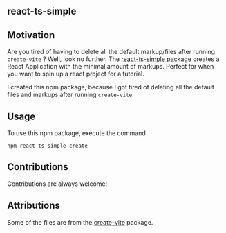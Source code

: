 ## react-ts-simple

## Motivation
Are you tired of having to delete all the default markup/files after running `create-vite` ? Well, look no further. The [react-ts-simple package](https://www.npmjs.com/package/react-ts-simple) creates a React Application with the minimal amount of markups. Perfect for when you want to spin up a react project for a tutorial.

I created this npm package, because I got tired of deleting all the default files and markups after running `create-vite`.

## Usage
To use this npm package, execute the command
```
npm react-ts-simple create
```

## Contributions
Contributions are always welcome!

## Attributions
Some of the files are from the [create-vite](https://github.com/vitejs/vite/tree/main/packages/create-vite) package.